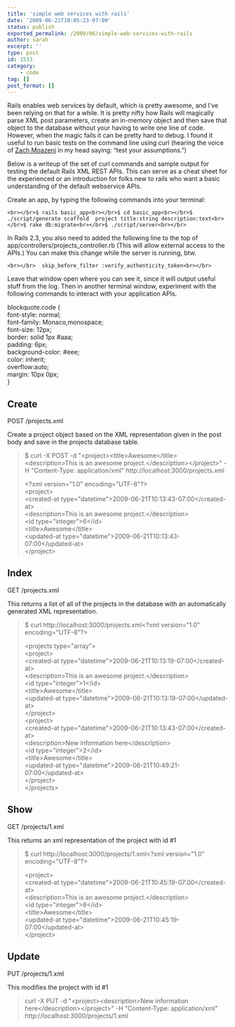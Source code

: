 ```yaml
---
title: 'simple web services with rails'
date: '2009-06-21T10:05:23-07:00'
status: publish
exported_permalink: /2009/06/simple-web-services-with-rails
author: sarah
excerpt: ''
type: post
id: 1533
category:
    - code
tag: []
post_format: []
---
```

Rails enables web services by default, which is pretty awesome, and I’ve been relying on that for a while. It is pretty nifty how Rails will magically parse XML post parameters, create an in-memory object and then save that object to the database without your having to write one line of code. However, when the magic fails it can be pretty hard to debug. I found it useful to run basic tests on the command line using curl (hearing the voice of [Zach Moazeni](http://simplechatter.com/) in my head saying: “test your assumptions.”)

Below is a writeup of the set of curl commands and sample output for testing the default Rails XML REST APIs. This can serve as a cheat sheet for the experienced or an introduction for folks new to rails who want a basic understanding of the default webservice APIs.

Create an app, by typing the following commands into your terminal:

`<br></br>$ rails basic_app<br></br>$ cd basic_app<br></br>$ ./script/generate scaffold  project title:string description:text<br></br>$ rake db:migrate<br></br>$ ./script/server<br></br>`

In Rails 2.3, you also need to added the following line to the top of app/controllers/projects\_controller.rb (This will allow external access to the APIs.) You can make this change while the server is running, btw.

`<br></br>  skip_before_filter :verify_authenticity_token<br></br>`

Leave that window open where you can see it, since it will output useful stuff from the log. Then in another terminal window, experiment with the following commands to interact with your application APIs.

blockquote.code {  
 font-style: normal;  
 font-family: Monaco,monospace;  
 font-size: 12px;  
 border: solid 1px #aaa;  
 padding: 6px;  
 background-color: #eee;  
 color: inherit;  
 overflow:auto;  
 margin: 10px 0px;  
}

Create
------

POST /projects.xml

Create a project object based on the XML representation given in the post body and save in the projects database table.

> $ curl -X POST -d "&lt;project&gt;&lt;title&gt;Awesome&lt;/title&gt;&lt;description&gt;This is an awesome project.&lt;/description&gt;&lt;/project&gt;" -H "Content-Type: application/xml" http://localhost:3000/projects.xml
> 
> &lt;?xml version="1.0" encoding="UTF-8"?&gt;  
> &lt;project&gt;  
>  &lt;created-at type="datetime"&gt;2009-06-21T10:13:43-07:00&lt;/created-at&gt;  
>  &lt;description&gt;This is an awesome project.&lt;/description&gt;  
>  &lt;id type="integer"&gt;6&lt;/id&gt;  
>  &lt;title&gt;Awesome&lt;/title&gt;  
>  &lt;updated-at type="datetime"&gt;2009-06-21T10:13:43-07:00&lt;/updated-at&gt;  
> &lt;/project&gt;

Index
-----

GET /projects.xml

This returns a list of all of the projects in the database with an automatically generated XML representation.

> $ curl http://localhost:3000/projects.xml&lt;?xml version="1.0" encoding="UTF-8"?&gt;
> 
> &lt;projects type="array"&gt;  
>  &lt;project&gt;  
>  &lt;created-at type="datetime"&gt;2009-06-21T10:13:19-07:00&lt;/created-at&gt;  
>  &lt;description&gt;This is an awesome project.&lt;/description&gt;  
>  &lt;id type="integer"&gt;1&lt;/id&gt;  
>  &lt;title&gt;Awesome&lt;/title&gt;  
>  &lt;updated-at type="datetime"&gt;2009-06-21T10:13:19-07:00&lt;/updated-at&gt;  
>  &lt;/project&gt;  
>  &lt;project&gt;  
>  &lt;created-at type="datetime"&gt;2009-06-21T10:13:43-07:00&lt;/created-at&gt;  
>  &lt;description&gt;New information here&lt;/description&gt;  
>  &lt;id type="integer"&gt;2&lt;/id&gt;  
>  &lt;title&gt;Awesome&lt;/title&gt;  
>  &lt;updated-at type="datetime"&gt;2009-06-21T10:49:21-07:00&lt;/updated-at&gt;  
>  &lt;/project&gt;  
> &lt;/projects&gt;

Show
----

GET /projects/1.xml

This returns an xml representation of the project with id #1

> $ curl http://localhost:3000/projects/1.xml&lt;?xml version="1.0" encoding="UTF-8"?&gt;
> 
> &lt;project&gt;  
>  &lt;created-at type="datetime"&gt;2009-06-21T10:45:19-07:00&lt;/created-at&gt;  
>  &lt;description&gt;This is an awesome project.&lt;/description&gt;  
>  &lt;id type="integer"&gt;8&lt;/id&gt;  
>  &lt;title&gt;Awesome&lt;/title&gt;  
>  &lt;updated-at type="datetime"&gt;2009-06-21T10:45:19-07:00&lt;/updated-at&gt;  
> &lt;/project&gt;

Update
------

PUT /projects/1.xml

This modifies the project with id #1

> curl -X PUT -d "&lt;project&gt;&lt;description&gt;New information here&lt;/description&gt;&lt;/project&gt;" -H "Content-Type: application/xml" http://localhost:3000/projects/1.xml